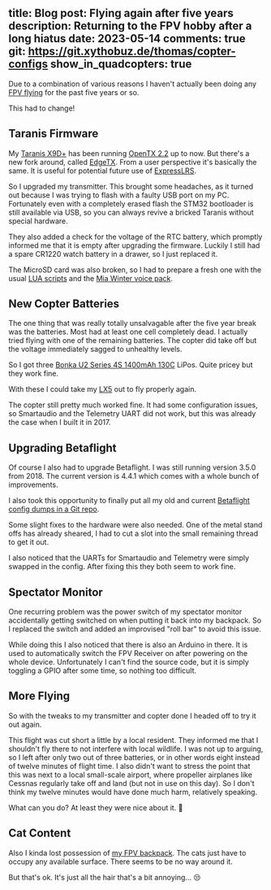 title: Blog
post: Flying again after five years
description: Returning to the FPV hobby after a long hiatus
date: 2023-05-14
comments: true
git: https://git.xythobuz.de/thomas/copter-configs
show_in_quadcopters: true
---

<!--% backToParent() %-->

Due to a combination of various reasons I haven't actually been doing any [FPV flying](quadcopters.html) for the past five years or so.

This had to change!

## Taranis Firmware

My [Taranis X9D+](https://www.frsky-rc.com/product/taranis-x9d-plus-2/) has been running [OpenTX 2.2](https://www.open-tx.org/) up to now.
But there's a new fork around, called [EdgeTX](http://edgetx.org/).
From a user perspective it's basically the same.
It is useful for potential future use of [ExpressLRS](https://www.expresslrs.org/).

So I upgraded my transmitter.
This brought some headaches, as it turned out because I was trying to flash with a faulty USB port on my PC.
Fortunately even with a completely erased flash the STM32 bootloader is still available via USB, so you can always revive a bricked Taranis without special hardware.

<!--%
lightgallery([
    [ "img/2023_05_13_fpv_1.jpg", "Taranis X9D+ opened" ],
    [ "img/2023_05_13_fpv_2.jpg", "Closer look at Taranis X9D+ RTC battery" ],
])
%-->

They also added a check for the voltage of the RTC battery, which promptly informed me that it is empty after upgrading the firmware.
Luckily I still had a spare CR1220 watch battery in a drawer, so I just replaced it.

The MicroSD card was also broken, so I had to prepare a fresh one with the usual [LUA scripts](https://github.com/betaflight/betaflight-tx-lua-scripts) and the [Mia Winter voice pack](https://miawinther.bandcamp.com/album/mia-taranis-voicepack).

## New Copter Batteries

The one thing that was really totally unsalvagable after the five year break was the batteries.
Most had at least one cell completely dead.
I actually tried flying with one of the remaining batteries.
The copter did take off but the voltage immediately sagged to unhealthy levels.

So I got three [Bonka U2 Series 4S 1400mAh 130C](https://www.mylipo.de/Bonka-Lipo-Akku1400mAh-148V-130C-260C-FPV-XT60) LiPos.
Quite pricey but they work fine.

With these I could take my [LX5](lx5.html) out to fly properly again.

<!--%
lightgallery([
    [ "img/2023_05_13_fpv_11.jpg", "New set of batteries" ],
    [ "https://www.youtube.com/watch?v=SRrjPk51ng0", "Flying below a bridge, over a creek" ],
])
%-->

The copter still pretty much worked fine.
It had some configuration issues, so Smartaudio and the Telemetry UART did not work, but this was already the case when I built it in 2017.

## Upgrading Betaflight

Of course I also had to upgrade Betaflight.
I was still running version 3.5.0 from 2018.
The current version is 4.4.1 which comes with a whole bunch of improvements.

I also took this opportunity to finally put all my old and current [Betaflight config dumps in a Git repo](https://git.xythobuz.de/thomas/copter-configs).

Some slight fixes to the hardware were also needed.
One of the metal stand offs has already sheared, I had to cut a slot into the small remaining thread to get it out.

<!--%
lightgallery([
    [ "img/2023_05_13_fpv_5.jpg", "Copter with electronics stack half-way disassembled" ],
    [ "img/2023_05_13_fpv_3.jpg", "Sheared metal stand-off" ],
    [ "img/2023_05_13_fpv_4.jpg", "Metal stand-off with slot cut into thread" ],
])
%-->

I also noticed that the UARTs for Smartaudio and Telemetry were simply swapped in the config.
After fixing this they both seem to work fine.

## Spectator Monitor

One recurring problem was the power switch of my spectator monitor accidentally getting switched on when putting it back into my backpack.
So I replaced the switch and added an improvised "roll bar" to avoid this issue.

<!--%
lightgallery([
    [ "img/2023_05_13_fpv_12.jpg", "Power switch on spectator monitor" ],
    [ "img/2023_05_13_fpv_7.jpg", "Look inside the spectator monitor (flash)" ],
    [ "img/2023_05_13_fpv_6.jpg", "Look inside the spectator monitor (no flash)" ],
])
%-->

While doing this I also noticed that there is also an Arduino in there.
It is used to automatically switch the FPV Receiver on after powering on the whole device.
Unfortunately I can't find the source code, but it is simply toggling a GPIO after some time, so nothing too difficult.

## More Flying

So with the tweaks to my transmitter and copter done I headed off to try it out again.

<!--%
lightgallery([
    [ "https://www.youtube.com/watch?v=Zh9_t0R_MWw", "First flights after BF 4.4.1 upgrade" ],
    [ "img/2023_05_13_fpv_8.jpg", "Setting up for a flight outdoors" ],
])
%-->

This flight was cut short a little by a local resident.
They informed me that I shouldn't fly there to not interfere with local wildlife.
I was not up to arguing, so I left after only two out of three batteries, or in other words eight instead of twelve minutes of flight time.
I also didn't want to stress the point that this was next to a local small-scale airport, where propeller airplanes like Cessnas regularly take off and land (but not in use on this day).
So I don't think my twelve minutes would have done much harm, relatively speaking.

What can you do?
At least they were nice about it.
🤷

## Cat Content

Also I kinda lost possession of [my FPV backpack](https://www.lowepro.com/global/quadguard-bp-x3-lp37090-pww/).
The cats just have to occupy any available surface.
There seems to be no way around it.

<!--%
lightgallery([
    [ "img/2023_05_13_fpv_9.jpg", "Ares on my copter backpack" ],
    [ "img/2023_05_13_fpv_10.jpg", "Ares sleeping on my feet" ],
])
%-->

But that's ok.
It's just all the hair that's a bit annoying...
😒
